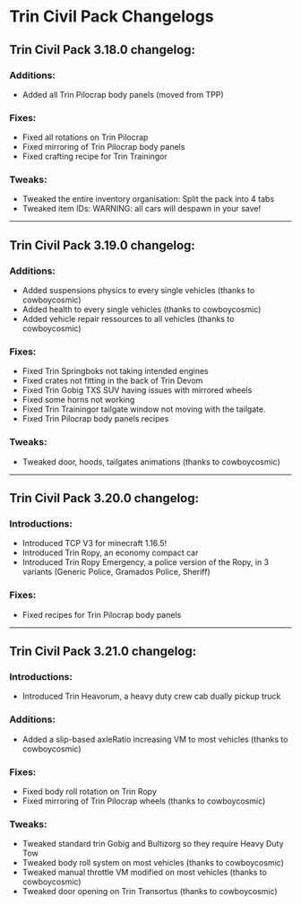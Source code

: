 # Trin Civil Pack Changelogs

## Trin Civil Pack 3.18.0 changelog:

### Additions:

- Added all Trin Pilocrap body panels (moved from TPP)

### Fixes:

- Fixed all rotations on Trin Pilocrap
- Fixed mirroring of Trin Pilocrap body panels
- Fixed crafting recipe for Trin Trainingor

### Tweaks:

- Tweaked the entire inventory organisation: Split the pack into 4 tabs
- Tweaked item IDs: WARNING: all cars will despawn in your save!


---

## Trin Civil Pack 3.19.0 changelog:

### Additions:

- Added suspensions physics to every single vehicles (thanks to cowboycosmic)
- Added health to every single vehicles (thanks to cowboycosmic)
- Added vehicle repair ressources to all vehicles (thanks to cowboycosmic)

### Fixes:

- Fixed Trin Springboks not taking intended engines
- Fixed crates not fitting in the back of Trin Devom
- Fixed Trin Gobig TXS SUV having issues with mirrored wheels
- Fixed some horns not working
- Fixed Trin Trainingor tailgate window not moving with the tailgate.
- Fixed Trin Pilocrap body panels recipes

### Tweaks:

- Tweaked door, hoods, tailgates animations (thanks to cowboycosmic)


---

## Trin Civil Pack 3.20.0 changelog:

### Introductions:

- Introduced TCP V3 for minecraft 1.16.5!
- Introduced Trin Ropy, an economy compact car
- Introduced Trin Ropy Emergency, a police version of the Ropy, in 3 variants (Generic Police, Gramados Police, Sheriff)

### Fixes:

- Fixed recipes for Trin Pilocrap body panels

---

## Trin Civil Pack 3.21.0 changelog:

### Introductions:

- Introduced Trin Heavorum, a heavy duty crew cab dually pickup truck

### Additions:

- Added a slip-based axleRatio increasing VM to most vehicles (thanks to cowboycosmic)

### Fixes:

- Fixed body roll rotation on Trin Ropy
- Fixed mirroring of Trin Pilocrap wheels (thanks to cowboycosmic)

### Tweaks:

- Tweaked standard trin Gobig and Bultizorg so they require Heavy Duty Tow
- Tweaked body roll system on most vehicles (thanks to cowboycosmic)
- Tweaked manual throttle VM modified on most vehicles (thanks to cowboycosmic)
- Tweaked door opening on Trin Transortus (thanks to cowboycosmic)
